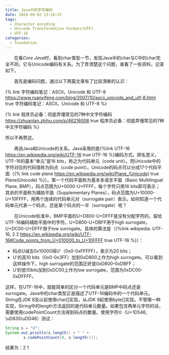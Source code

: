 ```yaml
---
title: Java中的字符编码
date: 2020-09-02 13:16:57
tags:
  - Character encoding
  - Unicode Transformation Formats(UTF)
  - UTF-16
categories:
  - foundation
---
```


&emsp;&emsp;在看*Core Java*时，看到char类型一节，发现Java中的char与C中的char完全不同，它与Unicode编码有关系。为了弄清楚这个问题，查看了一些资料，记录如下。

&emsp;&emsp;首先是编码问题，通过以下两篇文章有了比较清晰的认识：

{% link 字符编码笔记：ASCII，Unicode 和 UTF-8 https://www.ruanyifeng.com/blog/2007/10/ascii_unicode_and_utf-8.html true 字符编码笔记：ASCII，Unicode 和 UTF-8 %}<br>

{% link 程序员必备：彻底弄懂常见的7种中文字符编码 https://zhuanlan.zhihu.com/p/46216008 true 程序员必备：彻底弄懂常见的7种中文字符编码 %}

所以不再赘述。

&emsp;&emsp;再说Java和Unicode的关系。Java采用的是{%link UTF-16 https://en.wikipedia.org/wiki/UTF-16 true UTF-16 %}编码方式。顾名思义，UTF-16的基本“单元”是16 bits，称之为代码单元（code unit）。而Unicode中的字符对应的代码值称为码点（code point）。Unicode的码点可以分成17个代码平面（{% link code plane https://en.wikipedia.org/wiki/Plane_(Unicode) true Plane(Unicode) %}）。第一个代码平面称为基本多语言平面（Basic Multilingual Plane, BMP），码点范围为U+0000-U+FFFF，每个字符只用16 bits即可表示；其余的平面称为辅助平面（Supplementary Planes），码点范围为U+10000-U+10FFFF，用两个连续的代码单元对（surrogate pair）表示。如何知道一个代码单元代表一个码点，还是某个码点的一半（surrogate）呢？

&emsp;&emsp;在Unicode标准中，BMP平面的U+D800-U+DFFF是没有分配字符的，留给UTF-16编码辅助平面中的字符。U+D800-U+DBFF用于high surrogate，U+DC00-U+DFFF用于low surrogate。具体的算法是（{%link wikipedia: UTF-16, 2.2 https://en.wikipedia.org/wiki/UTF-16#Code_points_from_U+010000_to_U+10FFFF true UTF-16 %}）：

- 码点U减去0x10000得U'（0x0-0xFFFFF），表示为20 bits；
- U'的高10 bits（0x0-0x3FF）加到0xD800上作为high surrogate。可以看到这样操作下，high surrogate的范围正好是0xD800–0xDBFF；
- U‘的低10bits加到0xDC00上作为low surrogate，范围为0xDC00-0xDFFFF。

这样，在UTF-16中，就能简单的区分一个代码单元是BMP中码点还是surrogate。Java中的char类型正是描述了UTF-16编码中的一个代码单元。String在JDK 8及以前使用char[]实现，从JDK 9起使用byte[]实现。不管哪一种实现，String中的length方法返回的是代码单元数量。如果包含两单元字符的话，需要使用codePointCount方法得到码点的数量。使用字符𝕆（U+1D546; \uD835\uDD46）测试：

```java
String s = "𝕆";
System.out.println(s.length() + " " +
        s.codePointCount(0, s.length()));
```

结果为：2 1